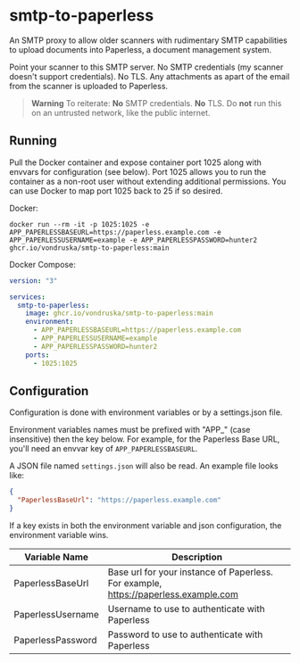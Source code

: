 # smtp-to-paperless

An SMTP proxy to allow older scanners with rudimentary SMTP capabilities to upload documents into Paperless, a document management system.

Point your scanner to this SMTP server. No SMTP credentials (my scanner doesn't support credentials). No TLS. Any attachments as apart of the email from the scanner is uploaded to Paperless.

> **Warning**
To reiterate: **No** SMTP credentials. **No** TLS. Do **not** run this on an untrusted network, like the public internet.

## Running
Pull the Docker container and expose container port 1025 along with envvars for configuration (see below). Port 1025 allows you to run the container as a non-root user without extending additional permissions. You can use Docker to map port 1025 back to 25 if so desired.

Docker:
```shell
docker run --rm -it -p 1025:1025 -e APP_PAPERLESSBASEURL=https://paperless.example.com -e APP_PAPERLESSUSERNAME=example -e APP_PAPERLESSPASSWORD=hunter2 ghcr.io/vondruska/smtp-to-paperless:main
```

Docker Compose:

```yaml
version: "3"

services:
  smtp-to-paperless:
    image: ghcr.io/vondruska/smtp-to-paperless:main
    environment:
      - APP_PAPERLESSBASEURL=https://paperless.example.com
      - APP_PAPERLESSUSERNAME=example
      - APP_PAPERLESSPASSWORD=hunter2
    ports:
      - 1025:1025
```

## Configuration 

Configuration is done with environment variables or by a settings.json file. 

Environment variables names must be prefixed with "APP_" (case insensitive) then the key below. For example, for the Paperless Base URL, you'll need an envvar key of `APP_PAPERLESSBASEURL`.

A JSON file named `settings.json` will also be read. An example file looks like:

```json
{
  "PaperlessBaseUrl": "https://paperless.example.com"
}
```

If a key exists in both the environment variable and json configuration, the environment variable wins.

| Variable Name         | Description |
| --------------------- | ----------- |
| PaperlessBaseUrl  | Base url for your instance of Paperless. For example, https://paperless.example.com       |
| PaperlessUsername | Username to use to authenticate with Paperless        |
| PaperlessPassword | Password to use to authenticate with Paperless            |